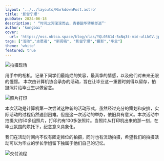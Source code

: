```yaml
---
layout: '../../layouts/MarkdownPost.astro'
title: '影留宁理'
pubDate: 2024-06-18
description: ' “时间之河滚滚而去，青春韶华转瞬即逝”'
author: 'kongbai'
cover:
  url: 'https://oss.nbtca.space/blog/clas/YQL05614-5xNq3t-mid-ulLkGV.jpeg'
tags: ["活动","志愿者", "新闻稿", "影留宁理","摄影","毕业"]
theme: 'white'
featured: true
---
```



![拍摄现场](https://oss.nbtca.space/blog/clas/YQL05614-5xNq3t.jpg)

用手中的相机，记录下同学们最灿烂的笑容，最真挚的情感，以及他们对未来无限的憧憬。
本次由计算机协会承办的活动，旨在让毕业这一重要时刻得以留存，拍摄照片给毕业生以做留念。



![照片打印](https://oss.nbtca.space/blog/clas/YQL05454-wYtv4C.jpg)

本次活动是计算机第一次尝试这种新的活动形式，虽然经过充分的策划和安排，实际活动的过程仍然遇到困难。但是这一次活动的举办，依旧具有意义。本次活动中拍摄大约50多组照片，打印约有100多张照片。当照片从打印机出来的那一刻，在毕业氛围的烘托下，纪念意义具象化。

我们在活动时间内不仅有固定摊位的拍摄，同时也有流动拍摄，希望我们的拍摄活动可以为毕业的学长学姐留下独属于他们自己的记忆。

![交付流程](https://oss.nbtca.space/blog/clas/YQL05421-b4F8qj.jpg)
